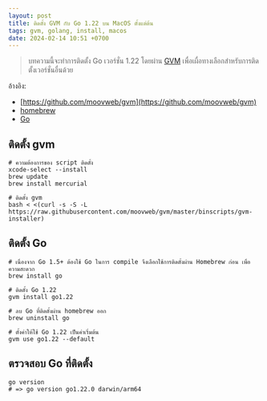 ```yaml
---
layout: post
title: ติดตั้ง GVM กับ Go 1.22 บน MacOS ตั้งแต่ต้น
tags: gvm, golang, install, macos
date: 2024-02-14 10:51 +0700
---
```

> บทความนี้จะทำการติดตั้ง Go เวอร์ชั่น 1.22 โดยผ่าน [GVM](https://github.com/moovweb/gvm) เพื่อเผื่อทางเลือกสำหรับการติดตั้งเวอร์ชั่นอื่นด้วย

อ้างอิง: 
- [https://github.com/moovweb/gvm](https://github.com/moovweb/gvm)
- [homebrew](https://formulae.brew.sh/)
- [Go](https://go.dev/)

## ติดตั้ง gvm 
```shell
# ความต้องการของ script ติดตั้ง
xcode-select --install
brew update
brew install mercurial

# ติดตั้ง gvm
bash < <(curl -s -S -L https://raw.githubusercontent.com/moovweb/gvm/master/binscripts/gvm-installer)
```

## ติดตั้ง Go
```shell
# เนื่องจาก Go 1.5+ ต้องใช้ Go ในการ compile จึงเลือกใช้การติดตั้งผ่าน Homebrew ก่อน เพื่อความสะดวก
brew install go

# ติดตั้ง Go 1.22
gvm install go1.22

# ลบ Go ที่ติดตั้งผ่าน homebrew ออก
brew uninstall go

# ตั้งค่าให้ใช้ Go 1.22 เป็นค่าเริ่มต้น
gvm use go1.22 --default
```

## ตรวจสอบ Go ที่ติดตั้ง
```shell
go version
# => go version go1.22.0 darwin/arm64
```

